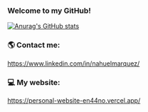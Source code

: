 ### Welcome to my GitHub!
[![Anurag's GitHub stats](https://github-readme-stats.vercel.app/api?username=en44no&hide=contribs,prs,issues&show_icons=true&theme=dracula)](https://github.com/anuraghazra/github-readme-stats)

### 🌎 Contact me:
https://www.linkedin.com/in/nahuelmarquez/

### 💻 My website:
https://personal-website-en44no.vercel.app/

